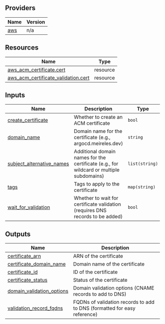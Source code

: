 <!-- BEGIN_TF_DOCS -->


## Providers

| Name | Version |
|------|---------|
| <a name="provider_aws"></a> [aws](#provider\_aws) | n/a |

## Resources

| Name | Type |
|------|------|
| [aws_acm_certificate.cert](https://registry.terraform.io/providers/hashicorp/aws/latest/docs/resources/acm_certificate) | resource |
| [aws_acm_certificate_validation.cert](https://registry.terraform.io/providers/hashicorp/aws/latest/docs/resources/acm_certificate_validation) | resource |

## Inputs

| Name | Description | Type | Default | Required |
|------|-------------|------|---------|:--------:|
| <a name="input_create_certificate"></a> [create\_certificate](#input\_create\_certificate) | Whether to create an ACM certificate | `bool` | `true` | no |
| <a name="input_domain_name"></a> [domain\_name](#input\_domain\_name) | Domain name for the certificate (e.g., argocd.meireles.dev) | `string` | n/a | yes |
| <a name="input_subject_alternative_names"></a> [subject\_alternative\_names](#input\_subject\_alternative\_names) | Additional domain names for the certificate (e.g., for wildcard or multiple subdomains) | `list(string)` | `[]` | no |
| <a name="input_tags"></a> [tags](#input\_tags) | Tags to apply to the certificate | `map(string)` | `{}` | no |
| <a name="input_wait_for_validation"></a> [wait\_for\_validation](#input\_wait\_for\_validation) | Whether to wait for certificate validation (requires DNS records to be added) | `bool` | `false` | no |

## Outputs

| Name | Description |
|------|-------------|
| <a name="output_certificate_arn"></a> [certificate\_arn](#output\_certificate\_arn) | ARN of the certificate |
| <a name="output_certificate_domain_name"></a> [certificate\_domain\_name](#output\_certificate\_domain\_name) | Domain name of the certificate |
| <a name="output_certificate_id"></a> [certificate\_id](#output\_certificate\_id) | ID of the certificate |
| <a name="output_certificate_status"></a> [certificate\_status](#output\_certificate\_status) | Status of the certificate |
| <a name="output_domain_validation_options"></a> [domain\_validation\_options](#output\_domain\_validation\_options) | Domain validation options (CNAME records to add to DNS) |
| <a name="output_validation_record_fqdns"></a> [validation\_record\_fqdns](#output\_validation\_record\_fqdns) | FQDNs of validation records to add to DNS (formatted for easy reference) |
<!-- END_TF_DOCS -->